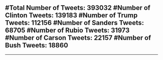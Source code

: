 #Total Number of Tweets: 393032 
#Number of Clinton Tweets: 139183
#Number of Trump Tweets: 112156
#Number of Sanders Tweets: 68705
#Number of Rubio Tweets: 31973
#Number of Carson Tweets: 22157
#Number of Bush Tweets: 18860
---
---
